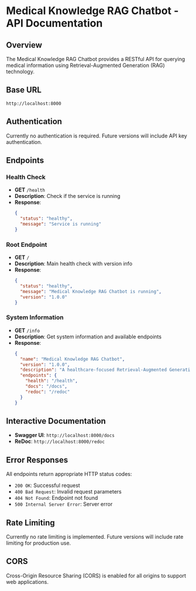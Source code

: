 # Medical Knowledge RAG Chatbot - API Documentation

## Overview
The Medical Knowledge RAG Chatbot provides a RESTful API for querying medical information using Retrieval-Augmented Generation (RAG) technology.

## Base URL
```
http://localhost:8000
```

## Authentication
Currently no authentication is required. Future versions will include API key authentication.

## Endpoints

### Health Check
- **GET** `/health`
- **Description**: Check if the service is running
- **Response**: 
  ```json
  {
    "status": "healthy",
    "message": "Service is running"
  }
  ```

### Root Endpoint
- **GET** `/`
- **Description**: Main health check with version info
- **Response**:
  ```json
  {
    "status": "healthy",
    "message": "Medical Knowledge RAG Chatbot is running",
    "version": "1.0.0"
  }
  ```

### System Information
- **GET** `/info`
- **Description**: Get system information and available endpoints
- **Response**:
  ```json
  {
    "name": "Medical Knowledge RAG Chatbot",
    "version": "1.0.0",
    "description": "A healthcare-focused Retrieval-Augmented Generation system",
    "endpoints": {
      "health": "/health",
      "docs": "/docs",
      "redoc": "/redoc"
    }
  }
  ```

## Interactive Documentation
- **Swagger UI**: `http://localhost:8000/docs`
- **ReDoc**: `http://localhost:8000/redoc`

## Error Responses
All endpoints return appropriate HTTP status codes:
- `200 OK`: Successful request
- `400 Bad Request`: Invalid request parameters
- `404 Not Found`: Endpoint not found
- `500 Internal Server Error`: Server error

## Rate Limiting
Currently no rate limiting is implemented. Future versions will include rate limiting for production use.

## CORS
Cross-Origin Resource Sharing (CORS) is enabled for all origins to support web applications.
